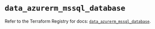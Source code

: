# `data_azurerm_mssql_database`

Refer to the Terraform Registry for docs: [`data_azurerm_mssql_database`](https://registry.terraform.io/providers/hashicorp/azurerm/4.33.0/docs/data-sources/mssql_database).
